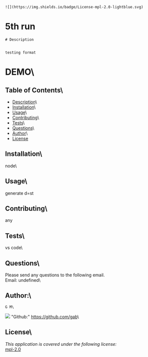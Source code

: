 
    ![](https://img.shields.io/badge/License-mpl-2.0-lightblue.svg)


  # 5th run


    # Description


    testing format
  # DEMO\


  ## Table of Contents\

  * [Description](**Description)\
  * [Installation](**Installation)\
  * [Usage](**Usage)\
  * [Contributing](**Contributing)\
  * [Tests](**Tests)\
  * [Questions](**Questions)\
  * [Author](**Author)\
  * [License](**License)


  ## Installation\
  node\


  ## Usage\
  generate d=st


  ## Contributing\
  any

  ## Tests\
  vs code\



  ## Questions\
  Please send any questions to the following email.\
  Email: undefined\


  ## Author:\
    G M\
  ![](http://i.imgur.com/0o48UoR.png) "Github:" <https://github.com/gab>\



  ## License\
  *This application is covered under the following license:*\
  [mpl-2.0](https://choosealicense.com/licenses/mpl-2.0)

